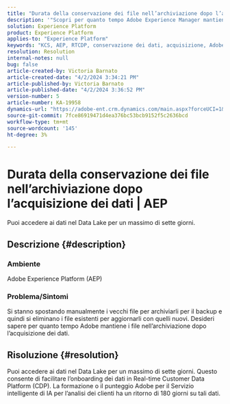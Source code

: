 ```yaml
---
title: "Durata della conservazione dei file nell’archiviazione dopo l’acquisizione dei dati | AEP"
description: '"Scopri per quanto tempo Adobe Experience Manager mantiene i file nell’archiviazione dopo l’acquisizione dei dati".'
solution: Experience Platform
product: Experience Platform
applies-to: "Experience Platform"
keywords: "KCS, AEP, RTCDP, conservazione dei dati, acquisizione, Adobe Experience Platform, Experience Platform, data lake"
resolution: Resolution
internal-notes: null
bug: false
article-created-by: Victoria Barnato
article-created-date: "4/2/2024 3:34:21 PM"
article-published-by: Victoria Barnato
article-published-date: "4/2/2024 3:36:52 PM"
version-number: 5
article-number: KA-19958
dynamics-url: "https://adobe-ent.crm.dynamics.com/main.aspx?forceUCI=1&pagetype=entityrecord&etn=knowledgearticle&id=b6a50c77-06f1-ee11-904b-6045bd04ed02"
source-git-commit: 7fce86919471d4ea376bc53bcb9152f5c2636bcd
workflow-type: tm+mt
source-wordcount: '145'
ht-degree: 3%

---
```


# Durata della conservazione dei file nell’archiviazione dopo l’acquisizione dei dati | AEP


Puoi accedere ai dati nel Data Lake per un massimo di sette giorni.

## Descrizione {#description}


### <b>Ambiente</b>

Adobe Experience Platform (AEP)

### <b>Problema/Sintomi</b>

Si stanno spostando manualmente i vecchi file per archiviarli per il backup e quindi si eliminano i file esistenti per aggiornarli con quelli nuovi. Desideri sapere per quanto tempo Adobe mantiene i file nell’archiviazione dopo l’acquisizione dei dati.




## Risoluzione {#resolution}


Puoi accedere ai dati nel Data Lake per un massimo di sette giorni. Questo consente di facilitare l’onboarding dei dati in Real-time Customer Data Platform (CDP). La formazione o il punteggio Adobe per il Servizio intelligente di IA per l’analisi dei clienti ha un ritorno di 180 giorni su tali dati.
